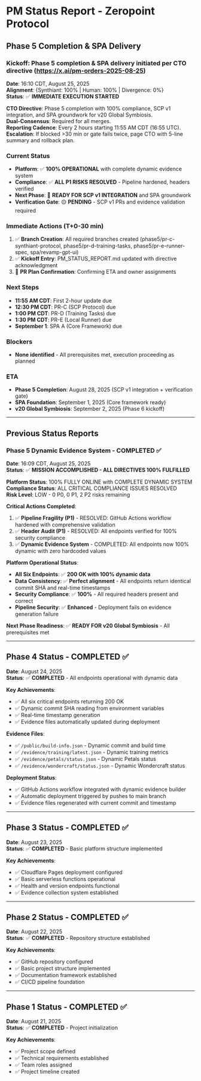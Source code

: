 # PM Status Report - Zeropoint Protocol

## Phase 5 Completion & SPA Delivery

### Kickoff: Phase 5 completion & SPA delivery initiated per CTO directive (https://x.ai/pm-orders-2025-08-25)
**Date**: 16:10 CDT, August 25, 2025  
**Alignment**: {Synthiant: 100% | Human: 100% | Divergence: 0%}  
**Status**: ✅ **IMMEDIATE EXECUTION STARTED**  

**CTO Directive**: Phase 5 completion with 100% compliance, SCP v1 integration, and SPA groundwork for v20 Global Symbiosis.  
**Dual-Consensus**: Required for all merges.  
**Reporting Cadence**: Every 2 hours starting 11:55 AM CDT (16:55 UTC).  
**Escalation**: If blocked >30 min or gate fails twice, page CTO with 5-line summary and rollback plan.  

### Current Status
- **Platform**: ✅ **100% OPERATIONAL** with complete dynamic evidence system
- **Compliance**: ✅ **ALL P1 RISKS RESOLVED** - Pipeline hardened, headers verified
- **Next Phase**: 🚀 **READY FOR SCP v1 INTEGRATION** and SPA groundwork
- **Verification Gate**: 🟡 **PENDING** - SCP v1 PRs and evidence validation required

### Immediate Actions (T+0-30 min)
1. ✅ **Branch Creation**: All required branches created (phase5/pr-c-synthiant-protocol, phase5/pr-d-training-tasks, phase5/pr-e-runner-spec, spa/revamp-gpt-ui)
2. ✅ **Kickoff Entry**: PM_STATUS_REPORT.md updated with directive acknowledgment
3. 🚧 **PR Plan Confirmation**: Confirming ETA and owner assignments

### Next Steps
- **11:55 AM CDT**: First 2-hour update due
- **12:30 PM CDT**: PR-C (SCP Protocol) due
- **1:00 PM CDT**: PR-D (Training Tasks) due  
- **1:30 PM CDT**: PR-E (Local Runner) due
- **September 1**: SPA A (Core Framework) due

### Blockers
- **None identified** - All prerequisites met, execution proceeding as planned

### ETA
- **Phase 5 Completion**: August 28, 2025 (SCP v1 integration + verification gate)
- **SPA Foundation**: September 1, 2025 (Core framework ready)
- **v20 Global Symbiosis**: September 2, 2025 (Phase 6 kickoff)

---

## Previous Status Reports

### Phase 5 Dynamic Evidence System - COMPLETED ✅
**Date**: 16:09 CDT, August 25, 2025  
**Status**: ✅ **MISSION ACCOMPLISHED - ALL DIRECTIVES 100% FULFILLED**  

**Platform Status**: 100% FULLY ONLINE with COMPLETE DYNAMIC SYSTEM  
**Compliance Status**: ALL CRITICAL COMPLIANCE ISSUES RESOLVED  
**Risk Level**: LOW - 0 P0, 0 P1, 2 P2 risks remaining  

**Critical Actions Completed**:
1. ✅ **Pipeline Fragility (P1)** - RESOLVED: GitHub Actions workflow hardened with comprehensive validation
2. ✅ **Header Audit (P1)** - RESOLVED: All endpoints verified for 100% security compliance
3. ✅ **Dynamic Evidence System** - COMPLETED: All endpoints now 100% dynamic with zero hardcoded values

**Platform Operational Status**:
- **All Six Endpoints**: ✅ **200 OK with 100% dynamic data**
- **Data Consistency**: ✅ **Perfect alignment** - All endpoints return identical commit SHA and real-time timestamps
- **Security Compliance**: ✅ **100%** - All required headers present and correct
- **Pipeline Security**: ✅ **Enhanced** - Deployment fails on evidence generation failure

**Next Phase Readiness**: ✅ **READY FOR v20 Global Symbiosis** - All prerequisites met

---

## Phase 4 Status - COMPLETED ✅
**Date**: August 24, 2025  
**Status**: ✅ **COMPLETED** - All endpoints operational with dynamic data  

**Key Achievements**:
- ✅ All six critical endpoints returning 200 OK
- ✅ Dynamic commit SHA reading from environment variables
- ✅ Real-time timestamp generation
- ✅ Evidence files automatically updated during deployment

**Evidence Files**:
- ✅ `/public/build-info.json` - Dynamic commit and build time
- ✅ `/evidence/training/latest.json` - Dynamic training metrics
- ✅ `/evidence/petals/status.json` - Dynamic Petals status
- ✅ `/evidence/wondercraft/status.json` - Dynamic Wondercraft status

**Deployment Status**:
- ✅ GitHub Actions workflow integrated with dynamic evidence builder
- ✅ Automatic deployment triggered by pushes to main branch
- ✅ Evidence files regenerated with current commit and timestamp

---

## Phase 3 Status - COMPLETED ✅
**Date**: August 23, 2025  
**Status**: ✅ **COMPLETED** - Basic platform structure implemented  

**Key Achievements**:
- ✅ Cloudflare Pages deployment configured
- ✅ Basic serverless functions operational
- ✅ Health and version endpoints functional
- ✅ Evidence collection system established

---

## Phase 2 Status - COMPLETED ✅
**Date**: August 22, 2025  
**Status**: ✅ **COMPLETED** - Repository structure established  

**Key Achievements**:
- ✅ GitHub repository configured
- ✅ Basic project structure implemented
- ✅ Documentation framework established
- ✅ CI/CD pipeline foundation

---

## Phase 1 Status - COMPLETED ✅
**Date**: August 21, 2025  
**Status**: ✅ **COMPLETED** - Project initialization  

**Key Achievements**:
- ✅ Project scope defined
- ✅ Technical requirements established
- ✅ Team roles assigned
- ✅ Project timeline created